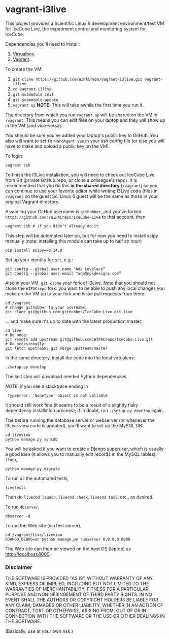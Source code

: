 vagrant-i3live
========================

This project provides a Scientific Linux 6 development
environment/test VM for IceCube Live, the experiment control and
monitoring system for IceCube.

Dependencies you'll need to install:

1. [Virtualbox](https://www.virtualbox.org/).
1. [Vagrant](http://vagrantup.com/).

To create the VM:

1. `git clone https://github.com/WIPACrepo/vagrant-i3live.git vagrant-i3live`
1. `cd vagrant-i3live`
1. `git submodule init`
1. `git submodule update`
1. `vagrant up`  **NOTE:** This will take awhile the first time you run it.

The directory from which you run `vagrant up` will be shared on the VM
in `/vagrant`. This means you can edit files on your laptop and they
will show up in the VM (and vice-versa).

You should be sure you've added your laptop's public key to GitHub.
You also will want to set `ForwardAgent yes` in your ssh config file
(or else you will have to make and upload a public key on the VM).

To login:

    vagrant ssh

To finish the I3Live installation, you will need to check out IceCube
Live from Git (private GitHub repo, or clone a colleague's repo). It
is recommended that you do this **in the shared directory**
(`/vagrant`) so you can continue to use your favorite editor while
writing I3Live code (files in `/vagrant` on the guest Sci Linux 6
guest will be the same as those in your original Vagrant directory.

Assuming your GitHub username is `githubber`, and you've
forked `https://github.com:/WIPACrepo/IceCube-Live` to that account, then:

    vagrant ssh # if you didn't already do it

This step will be automated later on, but for now you need to install scipy
manually (note: installing this module can take up to half an hour)

    pip install scipy==0.14.0

Set up your identity for `git`, e.g.:

    git config --global user.name "Ada Lovelace”
    git config --global user.email "ada@npxdesigns.com”

Also in your VM, `git clone` *your* fork of I3Live. Note that you
should not clone the `WIPACrepo` fork: you want to be able to push
any local changes you make on the VM up to your fork and issue pull
requests from there:

    cd /vagrant
    # change githubber to your username:
    git clone git@github.com:githubber/IceCube-Live.git live  

... and make sure it's up to date with the latest production master:

    cd live
    # Do once:
    git remote add upstream git@github.com:WIPACrepo/IceCube-Live.git
    # Do occasionally:
    git fetch upstream; git merge upstream/master

In the same directory, install the code into the local virtualenv:

    ./setup.py develop

The last step will download needed Python dependencies.

*NOTE*: if you see a stacktrace ending in

     TypeError: 'NoneType' object is not callable

it should still work fine (it seems to be a result of a slightly flaky
dependency installation process); if in doubt, run `./setup.py
develop` again.

The before running the database server or webserver (or whenever the
I3Live view code is updated), you'll want to set up the MySQL DB:

    cd liveview
    python manage.py syncdb

You will be asked if you want to create a Django superuser, which is
usually a good idea (it allows you to manually edit records in the
MySQL tables). Then,

    python manage.py migrate

To run all the automated tests,

    livetests

Then do `livecmd launch`, `livecmd check`, `livecmd tail`, etc., as desired.

To run `dbserver`,

    dbserver -d

To run the Web site (via test server),

    cd /vagrant/live/liveview
    DJANGO_DEBUG=on python manage.py runserver 0.0.0.0:8000

The Web site can then be viewed on the host OS (laptop) as
[http://localhost:8000](http://localhost:8000).

### Disclaimer

THE SOFTWARE IS PROVIDED "AS IS", WITHOUT WARRANTY OF ANY KIND, EXPRESS OR
IMPLIED, INCLUDING BUT NOT LIMITED TO THE WARRANTIES OF MERCHANTABILITY,
FITNESS FOR A PARTICULAR PURPOSE AND NONINFRINGEMENT OF THIRD PARTY RIGHTS. IN
NO EVENT SHALL THE AUTHORS OR COPYRIGHT HOLDERS BE LIABLE FOR ANY CLAIM,
DAMAGES OR OTHER LIABILITY, WHETHER IN AN ACTION OF CONTRACT, TORT OR
OTHERWISE, ARISING FROM, OUT OF OR IN CONNECTION WITH THE SOFTWARE OR THE USE
OR OTHER DEALINGS IN THE SOFTWARE.

(Basically, use at your own risk.)
